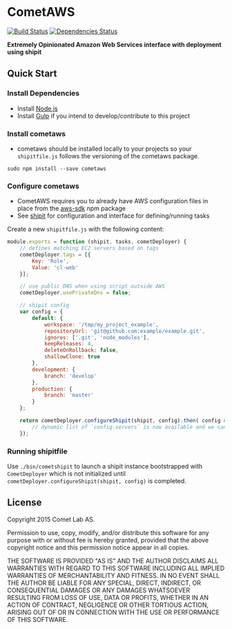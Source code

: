 # CometAWS

[![Build Status](https://travis-ci.org/rain1017/memdb.svg?branch=master)](https://travis-ci.org/rain1017/memdb)
[![Dependencies Status](https://david-dm.org/rain1017/memdb.svg)](https://david-dm.org/rain1017/memdb)

__Extremely Opinionated Amazon Web Services interface with deployment using shipit__

## Quick Start

### Install Dependencies

* Install [Node.js](https://nodejs.org/download/)
* Install [Gulp](https://github.com/gulpjs/gulp/) if you intend to develop/contribute to this project

### Install cometaws

* cometaws should be installed locally to your projects so your `shipitfile.js` follows the versioning of the cometaws package.
```
sudo npm install --save cometaws
```

### Configure cometaws

* CometAWS requires you to already have AWS configuration files in place from the [aws-sdk](https://github.com/aws/aws-sdk-js) npm package
* See [shipit](https://github.com/shipitjs/shipit) for configuration and interface for defining/running tasks

Create a new `shipitfile.js` with the following content:
```js 
module.exports = function (shipit, tasks, cometDeployer) {
    // defines matching EC2 servers based on tags
    cometDeployer.tags = [{
        Key: 'Role',
        Value: 'cl-web'
    }];

    // use public DNS when using script outside AWS
    cometDeployer.usePrivateDns = false;

    // shipit config
    var config = {
        default: {
            workspace: '/tmp/my_project_example',
            repositoryUrl: 'git@github.com:example/example.git',
            ignores: ['.git', 'node_modules'],
            keepReleases: 4,
            deleteOnRollback: false,
            shallowClone: true
        },
        development: {
            branch: 'develop'
        },
        production: {
            branch: 'master'
        }
    };

    return cometDeployer.configureShipit(shipit, config).then( config => {
        // dynamic list of `config.servers` is now available and we can define shipit tasks
    });
```

### Running shipitfile

Use `./bin/cometshipit` to launch a shipit instance bootstrapped with `CometDeployer` which
is not initialized until `cometDeployer.configureShipit(shipit, config)` is completed.

## License

Copyright 2015 Comet Lab AS.

Permission to use, copy, modify, and/or distribute this software for any purpose with or without fee is hereby granted, provided that the above copyright notice and this permission notice appear in all copies.

THE SOFTWARE IS PROVIDED "AS IS" AND THE AUTHOR DISCLAIMS ALL WARRANTIES WITH REGARD TO THIS SOFTWARE INCLUDING ALL IMPLIED WARRANTIES OF MERCHANTABILITY AND FITNESS. IN NO EVENT SHALL THE AUTHOR BE LIABLE FOR ANY SPECIAL, DIRECT, INDIRECT, OR CONSEQUENTIAL DAMAGES OR ANY DAMAGES WHATSOEVER RESULTING FROM LOSS OF USE, DATA OR PROFITS, WHETHER IN AN ACTION OF CONTRACT, NEGLIGENCE OR OTHER TORTIOUS ACTION, ARISING OUT OF OR IN CONNECTION WITH THE USE OR PERFORMANCE OF THIS SOFTWARE.